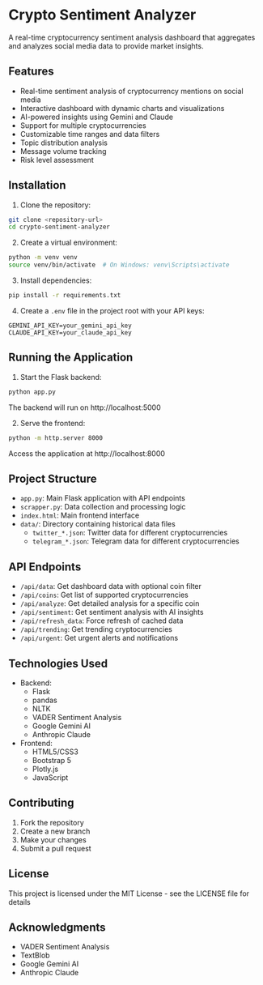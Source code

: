 # Crypto Sentiment Analyzer

A real-time cryptocurrency sentiment analysis dashboard that aggregates and analyzes social media data to provide market insights.

## Features

- Real-time sentiment analysis of cryptocurrency mentions on social media
- Interactive dashboard with dynamic charts and visualizations
- AI-powered insights using Gemini and Claude
- Support for multiple cryptocurrencies
- Customizable time ranges and data filters
- Topic distribution analysis
- Message volume tracking
- Risk level assessment

## Installation

1. Clone the repository:

```bash
git clone <repository-url>
cd crypto-sentiment-analyzer
```

2. Create a virtual environment:

```bash
python -m venv venv
source venv/bin/activate  # On Windows: venv\Scripts\activate
```

3. Install dependencies:

```bash
pip install -r requirements.txt
```

4. Create a `.env` file in the project root with your API keys:

```
GEMINI_API_KEY=your_gemini_api_key
CLAUDE_API_KEY=your_claude_api_key
```

## Running the Application

1. Start the Flask backend:

```bash
python app.py
```

The backend will run on http://localhost:5000

2. Serve the frontend:

```bash
python -m http.server 8000
```

Access the application at http://localhost:8000

## Project Structure

- `app.py`: Main Flask application with API endpoints
- `scrapper.py`: Data collection and processing logic
- `index.html`: Main frontend interface
- `data/`: Directory containing historical data files
  - `twitter_*.json`: Twitter data for different cryptocurrencies
  - `telegram_*.json`: Telegram data for different cryptocurrencies

## API Endpoints

- `/api/data`: Get dashboard data with optional coin filter
- `/api/coins`: Get list of supported cryptocurrencies
- `/api/analyze`: Get detailed analysis for a specific coin
- `/api/sentiment`: Get sentiment analysis with AI insights
- `/api/refresh_data`: Force refresh of cached data
- `/api/trending`: Get trending cryptocurrencies
- `/api/urgent`: Get urgent alerts and notifications

## Technologies Used

- Backend:
  - Flask
  - pandas
  - NLTK
  - VADER Sentiment Analysis
  - Google Gemini AI
  - Anthropic Claude
- Frontend:
  - HTML5/CSS3
  - Bootstrap 5
  - Plotly.js
  - JavaScript

## Contributing

1. Fork the repository
2. Create a new branch
3. Make your changes
4. Submit a pull request

## License

This project is licensed under the MIT License - see the LICENSE file for details

## Acknowledgments

- VADER Sentiment Analysis
- TextBlob
- Google Gemini AI
- Anthropic Claude
